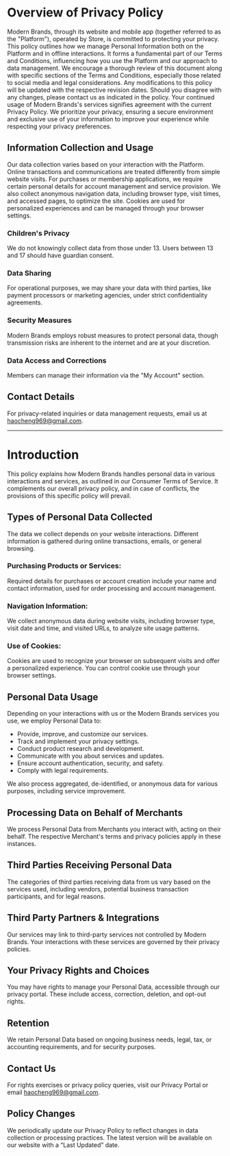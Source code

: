 # Overview of Privacy Policy

Modern Brands, through its website and mobile app (together referred to as the "Platform"), operated by Store, is committed to protecting your privacy. This policy outlines how we manage Personal Information both on the Platform and in offline interactions. It forms a fundamental part of our Terms and Conditions, influencing how you use the Platform and our approach to data management. We encourage a thorough review of this document along with specific sections of the Terms and Conditions, especially those related to social media and legal considerations. Any modifications to this policy will be updated with the respective revision dates. Should you disagree with any changes, please contact us as indicated in the policy. Your continued usage of Modern Brands's services signifies agreement with the current Privacy Policy. We prioritize your privacy, ensuring a secure environment and exclusive use of your information to improve your experience while respecting your privacy preferences.

## Information Collection and Usage

Our data collection varies based on your interaction with the Platform. Online transactions and communications are treated differently from simple website visits. For purchases or membership applications, we require certain personal details for account management and service provision. We also collect anonymous navigation data, including browser type, visit times, and accessed pages, to optimize the site. Cookies are used for personalized experiences and can be managed through your browser settings.

### Children's Privacy

We do not knowingly collect data from those under 13. Users between 13 and 17 should have guardian consent.

### Data Sharing

For operational purposes, we may share your data with third parties, like payment processors or marketing agencies, under strict confidentiality agreements.

### Security Measures

Modern Brands employs robust measures to protect personal data, though transmission risks are inherent to the internet and are at your discretion.

### Data Access and Corrections

Members can manage their information via the "My Account" section.

## Contact Details

For privacy-related inquiries or data management requests, email us at haocheng969@gmail.com.

---

# Introduction

This policy explains how Modern Brands handles personal data in various interactions and services, as outlined in our Consumer Terms of Service. It complements our overall privacy policy, and in case of conflicts, the provisions of this specific policy will prevail.

## Types of Personal Data Collected

The data we collect depends on your website interactions. Different information is gathered during online transactions, emails, or general browsing.

### Purchasing Products or Services:

Required details for purchases or account creation include your name and contact information, used for order processing and account management.

### Navigation Information:

We collect anonymous data during website visits, including browser type, visit date and time, and visited URLs, to analyze site usage patterns.

### Use of Cookies:

Cookies are used to recognize your browser on subsequent visits and offer a personalized experience. You can control cookie use through your browser settings.

## Personal Data Usage

Depending on your interactions with us or the Modern Brands services you use, we employ Personal Data to:

- Provide, improve, and customize our services.
- Track and implement your privacy settings.
- Conduct product research and development.
- Communicate with you about services and updates.
- Ensure account authentication, security, and safety.
- Comply with legal requirements.

We also process aggregated, de-identified, or anonymous data for various purposes, including service improvement.

## Processing Data on Behalf of Merchants

We process Personal Data from Merchants you interact with, acting on their behalf. The respective Merchant's terms and privacy policies apply in these instances.

## Third Parties Receiving Personal Data

The categories of third parties receiving data from us vary based on the services used, including vendors, potential business transaction participants, and for legal reasons.

## Third Party Partners & Integrations

Our services may link to third-party services not controlled by Modern Brands. Your interactions with these services are governed by their privacy policies.

## Your Privacy Rights and Choices

You may have rights to manage your Personal Data, accessible through our privacy portal. These include access, correction, deletion, and opt-out rights.

## Retention

We retain Personal Data based on ongoing business needs, legal, tax, or accounting requirements, and for security purposes.

## Contact Us

For rights exercises or privacy policy queries, visit our Privacy Portal or email haocheng969@gmail.com.

## Policy Changes

We periodically update our Privacy Policy to reflect changes in data collection or processing practices. The latest version will be available on our website with a “Last Updated” date.

